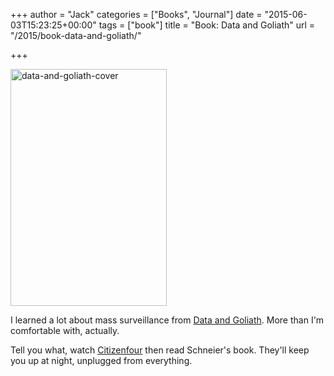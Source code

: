 +++
author = "Jack"
categories = ["Books", "Journal"]
date = "2015-06-03T15:23:25+00:00"
tags = ["book"]
title = "Book: Data and Goliath"
url = "/2015/book-data-and-goliath/"

+++

[<img class="alignnone size-full wp-image-4559" src="/img/2015/06/data-and-goliath-cover.jpg" alt="data-and-goliath-cover" width="250" height="379" srcset="/img/2015/06/data-and-goliath-cover.jpg 250w, /img/2015/06/data-and-goliath-cover-198x300.jpg 198w" sizes="(max-width: 250px) 100vw, 250px" />][1]

I learned a lot about mass surveillance from [Data and Goliath][2]. More than I'm comfortable with, actually.

Tell you what, watch [Citizenfour][3] then read Schneier's book. They'll keep you up at night, unplugged from everything.

 [1]: /img/2015/06/data-and-goliath-cover.jpg
 [2]: http://www.amazon.com/Data-Goliath-Battles-Collect-Control/dp/0393244814
 [3]: http://www.imdb.com/title/tt4044364/